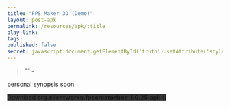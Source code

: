 ```yaml
---
title: "FPS Maker 3D (Demo)"
layout: post-apk
permalink: /resources/apk/:title
play-link: 
tags:
published: false
secret: javascript:document.getElementById('truth').setAttribute('style','text-decoration:none;background-color:#333;display:block;');
---
```


> _"" - <a href="" target="_blank"></a>_

personal synopsis soon 

<div class="text-center">
    <a class="btn btn-dark btn-block w-100" onclick='apk("org.silentworks.fpscreatorfree_1.0.25.apk")' target="_blank" style="text-decoration: none; background-color: #333;"> Download <b>org.silentworks.fpscreatorfree_1.0.25.apk</b> ()</a><br>
    <a id="truth" class="btn btn-dark btn-block w-100" onclick='apk("org.silentworks.fpscreator_1.0.25.apk")' target="_blank" style="text-decoration: none; background-color: #333; display: none;"> Download <b>org.silentworks.fpscreator_1.0.25.apk</b> ()</a>
</div>
